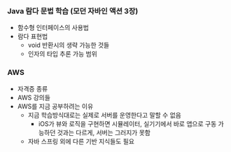 ### Java 람다 문법 학습 (모던 자바인 액션 3장)

- 함수형 인터페이스의 사용법
- 람다 표현법
  - void 반환시의 생략 가능한 것들
  - 인자의 타입 추론 가능 범위

### AWS

- 자격증 종류
- AWS 강의들
- AWS를 지금 공부하려는 이유
  - 지금 학습방식대로는 실제로 서버를 운영한다고 말할 수 없음
    - iOS가 뷰와 로직을 구현하면 시뮬레이터, 실기기에서 바로 앱으로 구동 가능하던 것과는 다르게, 서버는 그러지가 못함
  - 자바 스프링 외에 다른 기반 지식들도 필요